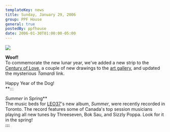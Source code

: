 ```yaml
---
templateKey: news
title: Sunday, January 29, 2006
group: PPF House
general: true
postedBy: ppfhouse
date: 2006-01-30T01:00:00-05:00
---
```

![](/images/century-icon.jpg)

**Woof!**  
To commemorate the new lunar year, we've added a new strip to the [Century of Love](century.php), a couple of new drawings to the [art gallery](art.php), and updated the mysterious *Tamardi* link.  
  
Happy Year of the Dog!  
**:::  
  
*Summer* in Spring**  
The music beds for [LEO37](leo37)'s new album, *Summer*, were recently recorded in Toronto. The record features some of Canada's top session musicians playing all new tunes by Threeseven, Bok Sau, and Sizzly Poppa. Look for it in the spring!  
**:::**